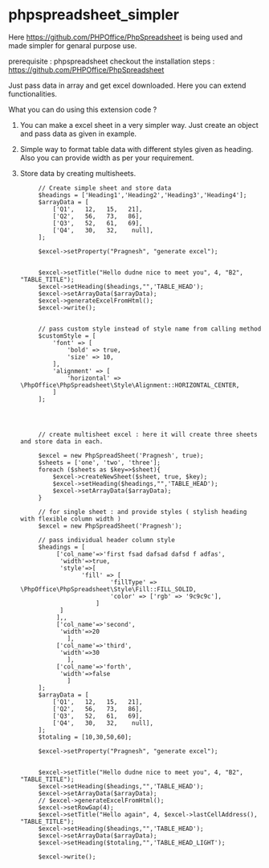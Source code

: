 # phpspreadsheet_simpler

Here https://github.com/PHPOffice/PhpSpreadsheet is being used and made simpler for genaral purpose use.

prerequisite : phpspreadsheet
checkout the installation steps : https://github.com/PHPOffice/PhpSpreadsheet

Just pass data in array and get excel downloaded.
Here you can extend functionalities.

What you can do using this extension code ?
1. You can make a excel sheet in a very simpler way. Just create an object and pass data as given in example.
2. Simple way to format table data with different styles given as heading. Also you can provide width as per your requirement.
3. Store data by creating multisheets. 

            // Create simple sheet and store data
            $headings = ['Heading1','Heading2','Heading3','Heading4'];
            $arrayData = [
                ['Q1',   12,   15,   21],
                ['Q2',   56,   73,   86],
                ['Q3',   52,   61,   69],
                ['Q4',   30,   32,    null],
            ];
      
            $excel->setProperty("Pragnesh", "generate excel");


            $excel->setTitle("Hello dudne nice to meet you", 4, "B2", "TABLE_TITLE");
            $excel->setHeading($headings,"",'TABLE_HEAD');
            $excel->setArrayData($arrayData);
            $excel->generateExcelFromHtml();
            $excel->write();


            // pass custom style instead of style name from calling method
            $customStyle = [
                'font' => [
                    'bold' => true,
                    'size' => 10,
                ],
                'alignment' => [
                    'horizontal' => \PhpOffice\PhpSpreadsheet\Style\Alignment::HORIZONTAL_CENTER,
                ]
            ];




            // create multisheet excel : here it will create three sheets and store data in each.
   
            $excel = new PhpSpreadSheet('Pragnesh', true);
            $sheets = ['one', 'two', 'three'];
            foreach ($sheets as $key=>$sheet){
                $excel->createNewSheet($sheet, true, $key);
                $excel->setHeading($headings,"",'TABLE_HEAD');
                $excel->setArrayData($arrayData);
            }
   
            // for single sheet : and provide styles ( stylish heading with flexible column width )
            $excel = new PhpSpreadSheet('Pragnesh');

            // pass individual header column style
            $headings = [
                 ['col_name'=>'first fsad dafsad dafsd f adfas',
                  'width'=>true,
                  'style'=>[
                        'fill' => [
                                'fillType' => \PhpOffice\PhpSpreadsheet\Style\Fill::FILL_SOLID,
                                'color' => ['rgb' => '9c9c9c'],
                            ]
                  ]
                 ],,
                 ['col_name'=>'second',
                  'width'=>20
                    ],
                 ['col_name'=>'third',
                  'width'=>30
                    ],
                 ['col_name'=>'forth',
                  'width'=>false
                    ]
            ];
            $arrayData = [
                ['Q1',   12,   15,   21],
                ['Q2',   56,   73,   86],
                ['Q3',   52,   61,   69],
                ['Q4',   30,   32,    null],
            ];
            $totaling = [10,30,50,60];

            $excel->setProperty("Pragnesh", "generate excel");


            $excel->setTitle("Hello dudne nice to meet you", 4, "B2", "TABLE_TITLE");
            $excel->setHeading($headings,"",'TABLE_HEAD');
            $excel->setArrayData($arrayData);
            // $excel->generateExcelFromHtml();
            $excel->setRowGap(4);
            $excel->setTitle("Hello again", 4, $excel->lastCellAddress(), "TABLE_TITLE");
            $excel->setHeading($headings,"",'TABLE_HEAD');
            $excel->setArrayData($arrayData);
            $excel->setHeading($totaling,"",'TABLE_HEAD_LIGHT');

            $excel->write();
          

